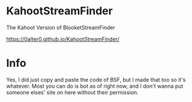 # KahootStreamFinder
The Kahoot Version of BlooketStreamFinder

https://0alter0.github.io/KahootStreamFinder/

# Info
Yes, I did just copy and paste the code of BSF, but I made that too so it's whatever. Most you can do is bot as of right now, and I don't wanna put someone elses' site on here without their permission.
